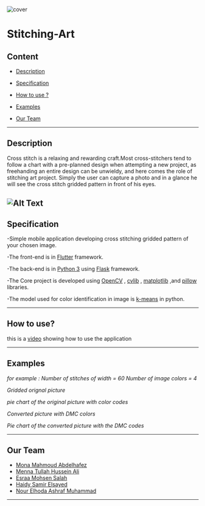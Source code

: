 ![cover](https://user-images.githubusercontent.com/36296119/81631574-701fc180-9408-11ea-802f-159cab2598cc.png)




# Stitching-Art

## Content
* [Description](#Description)

* [Specification](#Specification)

* [How to use ?](#How-to-use?)

* [Examples](#Examples)

* [Our Team](#Our-Team)

---

## Description
Cross stitch is a relaxing and rewarding craft.Most cross-stitchers tend to follow a chart with a pre-planned design when attempting a new project, as freehanding an entire design can be unwieldy, and here comes the role of stitching art project. Simply the user can capture a photo and in a glance he will see the cross stitch gridded pattern in front of his eyes.

![Alt Text](https://drive.google.com/open?id=1Av09ABg1AwLIzcGkimXkMcNgze_R9CT0)
---

## Specification
-Simple mobile application developing cross stitching gridded pattern of your chosen image. 

-The front-end is in [Flutter](https://flutter.dev) framework.

-The back-end is in [Python 3](https://www.python.org/download/releases/3.0/) using [Flask](http://flask.pocoo.org/) framework.

-The Core project is developed using [OpenCV](https://opencv.org/) , [cvlib](https://www.cvlib.net/) , [matplotlib](https://realpython.com/python-matplotlib-guide/) ,and [pillow](https://python-pillow.org/) libraries.

-The model used for color identification in image is [k-means](https://towardsdatascience.com/k-means-clustering-algorithm-applications-evaluation-methods-and-drawbacks-aa03e644b48a) in python. 

---

## How to use?

this is a [video](https://drive.google.com/file/d/1oFYRZFWxnhhR-bxyOT0lZSjZvY3NCDlc/view?usp=sharing) showing how to use the application

---
## Examples

*for example :*
*Number of stitches of width = 60*
*Number of image colors = 4*




*Gridded orignal picture*





*pie chart of the original picture with color codes*




*Converted picture with DMC colors*



*Pie chart of the converted picture with the DMC codes*




---
## Our Team
- [Mona Mahmoud Abdelhafez](https://github.com/monaa12)
- [Menna Tullah Hussein Ali](https://github.com/menna-hussien)
- [Esraa Mohsen Salah](https://github.com/Esraa1moshsen)
- [Haidy Samir Elsayed](https://github.com/HaidySamir1696)
- [Nour Elhoda Ashraf Muhammad](https://github.com/nourelhoda25)

---
